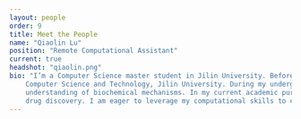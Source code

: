 ```yaml
---
layout: people
order: 9
title: Meet the People
name: "Qiaolin Lu"
position: "Remote Computational Assistant"
current: true
headshot: "qiaolin.png"
bio: "I’m a Computer Science master student in Jilin University. Before that, I hold a Bachelor’s degree from the School of Chemistry, with a double major in the School of 
    Computer Science and Technology, Jilin University. During my undergraduate years, I delved into  total synthesis in natural organic molecules which help me deepen my 
    understanding of biochemical mechanisms. In my current academic pursuit, I am particularly captivated by the intersection of deep learning, single-cell technologies, and 
    drug discovery. I am eager to leverage my computational skills to contribute to advancements in these fields. Outside the lab, I enjoy playing guitar and cooking.”"
---
```

